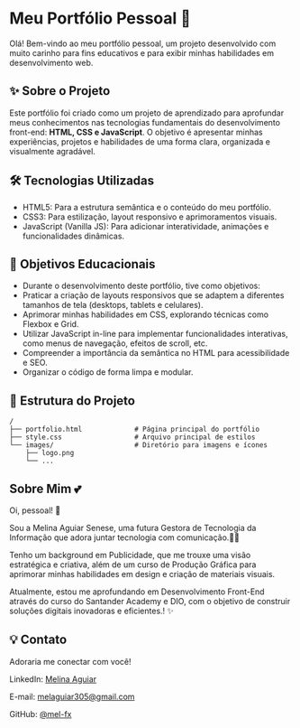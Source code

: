  # Meu Portfólio Pessoal 🚀 

Olá! Bem-vindo ao meu portfólio pessoal, um projeto desenvolvido com muito carinho para fins educativos e para exibir minhas habilidades em desenvolvimento web.

## ✨ Sobre o Projeto 

Este portfólio foi criado como um projeto de aprendizado para aprofundar meus conhecimentos nas tecnologias fundamentais do desenvolvimento front-end: **HTML, CSS e JavaScript**. O objetivo é apresentar minhas experiências, projetos e habilidades de uma forma clara, organizada e visualmente agradável.

## 🛠️ Tecnologias Utilizadas

- HTML5: Para a estrutura semântica e o conteúdo do meu portfólio.
- CSS3: Para estilização, layout responsivo e aprimoramentos visuais.
- JavaScript (Vanilla JS): Para adicionar interatividade, animações e funcionalidades dinâmicas.

## 🎯 Objetivos Educacionais

- Durante o desenvolvimento deste portfólio, tive como objetivos:
- Praticar a criação de layouts responsivos que se adaptem a diferentes tamanhos de tela (desktops, tablets e celulares).
- Aprimorar minhas habilidades em CSS, explorando técnicas como Flexbox e Grid.
- Utilizar JavaScript in-line para implementar funcionalidades interativas, como menus de navegação, efeitos de scroll, etc.
- Compreender a importância da semântica no HTML para acessibilidade e SEO.
- Organizar o código de forma limpa e modular.


## 📂 Estrutura do Projeto

```
/
├── portfolio.html             # Página principal do portfólio
├── style.css                  # Arquivo principal de estilos
└── images/                    # Diretório para imagens e ícones
    ├── logo.png
    └── ...
```
    
## Sobre Mim 💕

Oi, pessoal! 👋

Sou a Melina Aguiar Senese, uma futura Gestora de Tecnologia da Informação que adora juntar tecnologia com comunicação.👩‍💻

Tenho um background em Publicidade, que me trouxe uma visão estratégica e criativa, além de um curso de Produção Gráfica para aprimorar minhas habilidades em design e criação de materiais visuais.

Atualmente, estou me aprofundando em Desenvolvimento Front-End através do curso do Santander Academy e DIO, com o objetivo de construir soluções digitais inovadoras e eficientes.! ✨



## 💡 Contato

Adoraria me conectar com você!

LinkedIn: [Melina Aguiar](https://www.linkedin.com/in/melina-aguiar-43a329242)

E-mail: melaguiar305@gmail.com

GitHub: [@mel-fx](https://github.com/Mel-fx)

